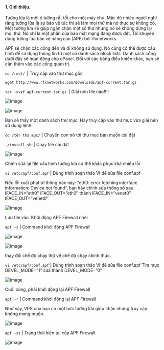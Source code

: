 #### 1. Giới thiệu.

Tường lửa là một ý tưởng rất tốt cho một máy chủ. Mặc dù nhiều người nghĩ rằng tường lửa là sự bảo vệ tức thì sẽ làm mọi thứ mà nó thực sự không có. Một tường lửa sẽ giúp ngăn chặn một số thứ nhưng nó sẽ không dừng lại mọi thứ. Nó chỉ là một phần của bảo mật mạng đang được dệt. Tôi khuyên dùng tường lửa bảo vệ nâng cao (APF) bởi rfxnetworks.

APF sẽ chặn các cổng đến và đi không sử dụng. Nó cũng có thể được cấu hình để sử dụng thông tin từ một số danh sách block lists. Danh sách cổng dưới đây sẽ hoạt động cho cPanel. Đối với các bảng điều khiển khác, bạn sẽ cần thêm vào các cổng quản trị.

`cd /root/ `| Truy cập vào thư mục gốc

`wget http://www.rfxnetworks.com/downloads/apf-current.tar.gz`

`tar -xvzf apf-current.tar.gz `| Giải nén file nào!!!!

![image](https://user-images.githubusercontent.com/101684058/167247855-5fb8d95f-a735-4760-9ccd-8595ab390030.png)


![image](https://user-images.githubusercontent.com/101684058/167247898-e73d8c9f-8487-4ff5-a328-5d330224e7fd.png)


Bạn sẽ thấy một danh sách thư mục. Hãy truy cập vào thư mục vừa giải nén sử dụng lệnh:

`cd /tên thư mục/` | Chuyển con trỏ tới thư mục bạn muốn cài đặt

`./install.sh `| Chạy file cài đặt

![image](https://user-images.githubusercontent.com/101684058/167248050-c6563d3a-8823-47f1-acd3-0a32c3352c8e.png)



Chỉnh sửa lại file cấu hình tường lửa có thể khắc phục khá nhiều lỗi

`vi /etc/apf/conf.apf` | Dùng trình soạn thảo VI để sửa file conf.apf

Nếu lỗi xuất phát từ thông báo này: “eth0: error fetching interface information: Device not found“, bạn hãy chỉnh sửa thông số sau:
IFACE_IN=”eth0″
IFACE_OUT=”eth0″
thành
IFACE_IN=”venet0″
IFACE_OUT=”venet0″

![image](https://user-images.githubusercontent.com/101684058/167248359-96955dfe-332b-4921-91d5-1a7f473d12a4.png)

Lưu file vào. Khởi động APF Firewall nhé:

`apf -s` | Command khởi động APF Firewall

![image](https://user-images.githubusercontent.com/101684058/167248511-1e4eb25e-7c8b-46d4-9a6f-066821684e19.png)

![image](https://user-images.githubusercontent.com/101684058/167248523-cc2a08b3-a1d6-4520-bb07-effc2a18c8e0.png)

 thay đổi chế độ chạy thử về chế độ chạy chính thức.

`vi /etc/apf/conf.apf` | Dùng trình soạn thảo VI để sửa file conf.apf
Tìm mục
DEVEL_MODE=”1″
sửa thành
DEVEL_MODE=”0″

![image](https://user-images.githubusercontent.com/101684058/167248584-0d7c4815-0596-4f05-af3d-9e4df183c750.png)

Cuối cùng, phải khởi động lại APF Firewall

`apf -r` | Command khởi động lại APF Firewall

Như vậy, VPS của bạn có một bức tường lửa giúp chặn những truy cập không mong muốn.

![image](https://user-images.githubusercontent.com/101684058/167248652-528eba45-9b30-4136-8b05-b25ec16ad77d.png)

`apf -st` | Trạng thái hiện tại của APF Firewall

![image](https://user-images.githubusercontent.com/101684058/167248876-0a15c6c6-d701-4004-b9c2-c850a8b18d01.png)

